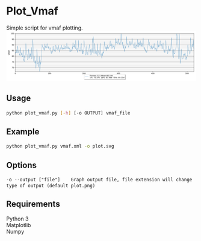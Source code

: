 # Plot_Vmaf
Simple script for vmaf plotting.  
![](plot.svg)

## Usage
```bash
python plot_vmaf.py [-h] [-o OUTPUT] vmaf_file
```

## Example
```bash
python plot_vmaf.py vmaf.xml -o plot.svg
```

## Options
```
-o --output ["file"]    Graph output file, file extension will change type of output (default plot.png)
```

## Requirements
Python 3  
Matplotlib  
Numpy  
